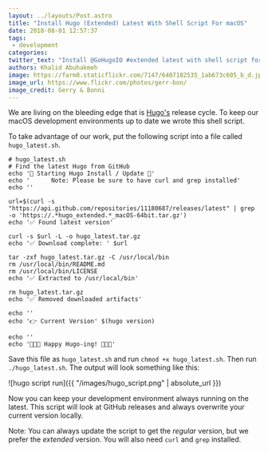 ```yaml
---
layout: ../layouts/Post.astro
title: "Install Hugo (Extended) Latest With Shell Script For macOS"
date: 2018-08-01 12:57:37
tags: 
 - development
categories:
twitter_text: "Install @GoHugoIO #extended latest with shell script for #macOS"
authors: Khalid Abuhakmeh
image: https://farm8.staticflickr.com/7147/6407182535_1ab673c605_b_d.jpg
image_url: https://www.flickr.com/photos/gerr-bon/
image_credit: Gerry & Bonni
---
```


We are living on the bleeding edge that is [Hugo's](https://gohugo.io) release cycle. To keep our macOS development environments up to date we wrote this shell script.

To take advantage of our work, put the following script into a file called `hugo_latest.sh`.

```shell
# hugo_latest.sh
# Find the latest Hugo from GitHub
echo '🐹 Starting Hugo Install / Update 🐹'
echo '      Note: Please be sure to have curl and grep installed'
echo ''

url=$(curl -s "https://api.github.com/repositories/11180687/releases/latest" | grep -o 'https://.*hugo_extended.*_macOS-64bit.tar.gz')
echo '✅ Found latest version'

curl -s $url -L -o hugo_latest.tar.gz
echo '✅ Download complete: ' $url

tar -zxf hugo_latest.tar.gz -C /usr/local/bin
rm /usr/local/bin/README.md
rm /usr/local/bin/LICENSE
echo '✅ Extracted to /usr/local/bin'

rm hugo_latest.tar.gz
echo '✅ Removed downloaded artifacts'

echo ''
echo '👉 Current Version' $(hugo version)

echo ''
echo '🎉🎉🎉 Happy Hugo-ing! 🎉🎉🎉'
```

Save this file as `hugo_latest.sh` and run `chmod +x hugo_latest.sh`. Then run `./hugo_latest.sh`. The output will look something like this:

![hugo script run]({{ "/images/hugo_script.png" | absolute_url }})

Now you can keep your development environment always running on the latest. This script will look at GitHub releases and always overwrite your current version locally.

Note: You can always update the script to get the *regular* version, but we prefer the *extended* version. You will also need `curl` and `grep` installed.